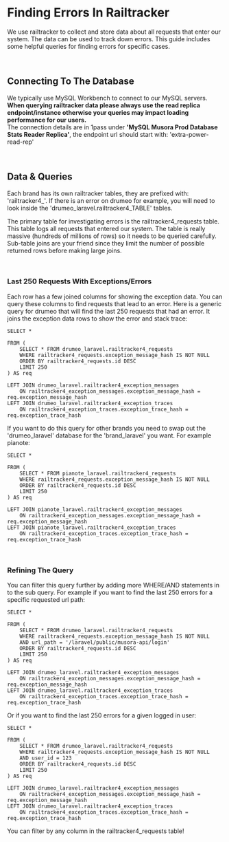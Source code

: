 # Finding Errors In Railtracker

We use railtracker to collect and store data about all requests that enter our system. The data can be used to track
down errors. This guide includes some helpful queries for finding errors for specific cases.

<br>
 
## Connecting To The Database

We typically use MySQL Workbench to connect to our MySQL servers. **When querying railtracker data please always use 
the read replica endpoint/instance otherwise your queries may impact loading performance for our users.**  
The connection details are in 1pass under **'MySQL Musora Prod Database Stats Reader Replica'**, the endpoint url should
start with: 'extra-power-read-rep'

<br>

## Data & Queries

Each brand has its own railtracker tables, they are prefixed with: 'railtracker4_'. If there is an error on drumeo
for example, you will need to look inside the 'drumeo_laravel.railtracker4_TABLE' tables.  

The primary table for investigating errors is the railtracker4_requests table. This table logs all requests that entered 
our system. The table is really massive (hundreds of millions of rows) so it needs to be queried carefully. Sub-table 
joins are your friend since they limit the number of possible returned rows before making large joins.
  
<br>
 
### Last 250 Requests With Exceptions/Errors
Each row has a few joined columns for showing the exception data. 
You can query these columns to find requests that lead to an error.
Here is a generic query for drumeo that will find the last 250 requests that had an error. It joins the exception data 
rows to show the error and stack trace:  

```mysql
SELECT * 

FROM (
    SELECT * FROM drumeo_laravel.railtracker4_requests  
    WHERE railtracker4_requests.exception_message_hash IS NOT NULL 
    ORDER BY railtracker4_requests.id DESC
    LIMIT 250
) AS req

LEFT JOIN drumeo_laravel.railtracker4_exception_messages 
    ON railtracker4_exception_messages.exception_message_hash = req.exception_message_hash
LEFT JOIN drumeo_laravel.railtracker4_exception_traces 
    ON railtracker4_exception_traces.exception_trace_hash = req.exception_trace_hash
```

If you want to do this query for other brands you need to swap out the 'drumeo_laravel' database for the 'brand_laravel' 
you want. For example pianote:

```mysql
SELECT * 

FROM (
    SELECT * FROM pianote_laravel.railtracker4_requests  
    WHERE railtracker4_requests.exception_message_hash IS NOT NULL 
    ORDER BY railtracker4_requests.id DESC
    LIMIT 250
) AS req

LEFT JOIN pianote_laravel.railtracker4_exception_messages 
    ON railtracker4_exception_messages.exception_message_hash = req.exception_message_hash
LEFT JOIN pianote_laravel.railtracker4_exception_traces 
    ON railtracker4_exception_traces.exception_trace_hash = req.exception_trace_hash
```

<br>
 
### Refining The Query

You can filter this query further by adding more WHERE/AND statements in to the sub query. For example if you want to
find the last 250 errors for a specific requested url path:

```mysql
SELECT * 

FROM (
    SELECT * FROM drumeo_laravel.railtracker4_requests  
    WHERE railtracker4_requests.exception_message_hash IS NOT NULL 
    AND url_path = '/laravel/public/musora-api/login'
    ORDER BY railtracker4_requests.id DESC
    LIMIT 250
) AS req

LEFT JOIN drumeo_laravel.railtracker4_exception_messages 
    ON railtracker4_exception_messages.exception_message_hash = req.exception_message_hash
LEFT JOIN drumeo_laravel.railtracker4_exception_traces 
    ON railtracker4_exception_traces.exception_trace_hash = req.exception_trace_hash
```

Or if you want to find the last 250 errors for a given logged in user:
```mysql
SELECT * 

FROM (
    SELECT * FROM drumeo_laravel.railtracker4_requests  
    WHERE railtracker4_requests.exception_message_hash IS NOT NULL 
    AND user_id = 123
    ORDER BY railtracker4_requests.id DESC
    LIMIT 250
) AS req

LEFT JOIN drumeo_laravel.railtracker4_exception_messages 
    ON railtracker4_exception_messages.exception_message_hash = req.exception_message_hash
LEFT JOIN drumeo_laravel.railtracker4_exception_traces 
    ON railtracker4_exception_traces.exception_trace_hash = req.exception_trace_hash
```

You can filter by any column in the railtracker4_requests table!